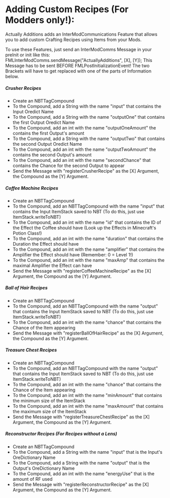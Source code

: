 Adding Custom Recipes (For Modders only!):
=====

Actually Additions adds an InterModCommunications Feature that allows you to add custom Crafting Recipes using Items from your Mods.

To use these Features, just send an InterModComms Message in your preInit or init like this:
FMLInterModComms.sendMessage("ActuallyAdditions", [X], [Y]);
This Message has to be sent BEFORE FMLPostInitializationEvent!
The two Brackets will have to get replaced with one of the parts of Information below.

##### Crusher Recipes
- Create an NBTTagCompound
- To the Compound, add a String with the name "input" that contains the Input Oredict Name
- To the Compound, add a String with the name "outputOne" that contains the first Output Oredict Name
- To the Compound, add an int with the name "outputOneAmount" the contains the first Output's amount
- To the Compound, add a String with the name "outputTwo" that contains the second Output Oredict Name
- To the Compound, add an int with the name "outputTwoAmount" the contains the second Output's amount
- To the Compound, add an int with the name "secondChance" that contains the Chance for the second Output to appear
- Send the Message with "registerCrusherRecipe" as the [X] Argument, the Compound as the [Y] Argument.

##### Coffee Machine Recipes
- Create an NBTTagCompound
- To the Compound, add an NBTTagCompound with the name "input" that contains the Input ItemStack saved to NBT (To do this, just use ItemStack.writeToNBT)
- To the Compound, add an int with the name "id" that contains the ID of the Effect the Coffee should have (Look up the Effects in Minecraft's Potion Class!)
- To the Compound, add an int with the name "duration" that contains the Duration the Effect should have
- To the Compound, add an int with the name "amplifier" that contains the Amplifier the Effect should have (Remember: 0 = Level 1!)
- To the Compound, add an int with the name "maxAmp" that contains the maximal Amplifier the Effect can have
- Send the Message with "registerCoffeeMachineRecipe" as the [X] Argument, the Compound as the [Y] Argument.

##### Ball of Hair Recipes
- Create an NBTTagCompound
- To the Compound, add an NBTTagCompound with the name "output" that contains the Input ItemStack saved to NBT (To do this, just use ItemStack.writeToNBT)
- To the Compound, add an int with the name "chance" that contains the Chance of the Item appearing
- Send the Message with "registerBallOfHairRecipe" as the [X] Argument, the Compound as the [Y] Argument.

##### Treasure Chest Recipes
- Create an NBTTagCompound
- To the Compound, add an NBTTagCompound with the name "output" that contains the Input ItemStack saved to NBT (To do this, just use ItemStack.writeToNBT)
- To the Compound, add an int with the name "chance" that contains the Chance of the Item appearing
- To the Compound, add an int with the name "minAmount" that contains the minimum size of the ItemStack
- To the Compound, add an int with the name "maxAmount" that contains the maximum size of the ItemStack
- Send the Message with "registerTreasureChestRecipe" as the [X] Argument, the Compound as the [Y] Argument.

##### Reconstructor Recipes (For Recipes without a Lens)
- Create an NBTTagCompound
- To the Compound, add a String with the name "input" that is the Input's OreDictionary Name
- To the Compound, add a String with the name "output" that is the Output's OreDictionary Name
- To the Compound, add an int with the name "energyUse" that is the amount of RF used
- Send the Message with "registerReconstructorRecipe" as the [X] Argument, the Compound as the [Y] Argument.
